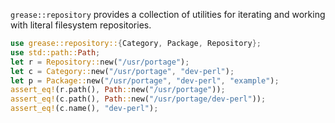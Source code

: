 `grease::repository` provides a collection of utilities for iterating and
working with literal filesystem repositories.

```rust
use grease::repository::{Category, Package, Repository};
use std::path::Path;
let r = Repository::new("/usr/portage");
let c = Category::new("/usr/portage", "dev-perl");
let p = Package::new("/usr/portage", "dev-perl", "example");
assert_eq!(r.path(), Path::new("/usr/portage"));
assert_eq!(c.path(), Path::new("/usr/portage/dev-perl"));
assert_eq!(c.name(), "dev-perl");
```
